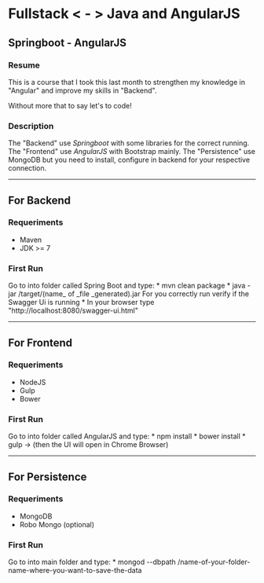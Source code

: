 # Fullstack < - > Java and AngularJS
## Springboot - AngularJS
### Resume
This is a course that I took this last month to strengthen my knowledge in "Angular" and improve my skills in "Backend".

Without more that to say let's to code!

### Description
The "Backend" use *Springboot* with some libraries for the correct running.
The "Frontend" use *AngularJS* with Bootstrap mainly.
The "Persistence" use MongoDB but you need to install, configure in backend for your respective connection.

---

## For Backend
### Requeriments
  * Maven
  * JDK >= 7

### First Run
  Go to into folder called Spring Boot and type:
    * mvn clean package
    * java -jar /target/(name_ of _file _generated).jar
  For you correctly run verify if the Swagger Ui is running
    * In your browser type "http://localhost:8080/swagger-ui.html"

---

## For Frontend
### Requeriments
  * NodeJS
  * Gulp
  * Bower

### First Run
  Go to into folder called AngularJS and type:
    * npm install
    * bower install
    * gulp -> (then the UI will open in Chrome Browser)

---

## For Persistence
### Requeriments
  * MongoDB
  * Robo Mongo (optional)

### First Run
  Go to into main folder and type:
    * mongod --dbpath /name-of-your-folder-name-where-you-want-to-save-the-data
